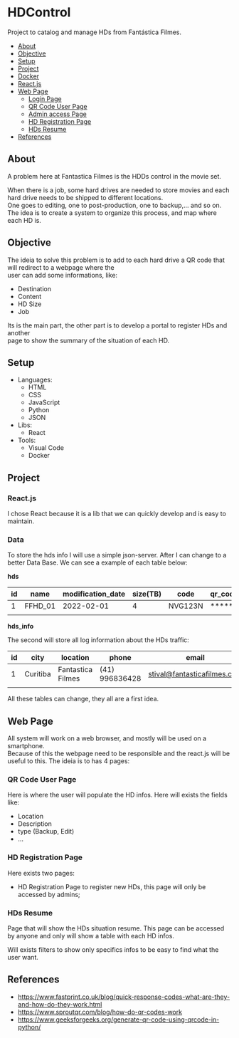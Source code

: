 # HDControl
Project to catalog and manage HDs from Fantástica Filmes.

- [About](#about)
- [Objective](#objective)
- [Setup](#setup)
- [Project](#project)
- [Docker](#docker)
- [React.js](#reactjs)
- [Web Page](#web-page)
    - [Login Page](#login-page)
    - [QR Code User Page](#qr-code-user-page)
    - [Admin access Page](#admin-access-page)
    - [HD Registration Page](#hd-registration-page)
    - [HDs Resume](#hds-resume)
- [References](#references)

## About
A problem here at Fantastica Filmes is the HDDs control in the movie set. 

When there is a job, some hard drives are needed to store movies and each hard drive needs to be shipped to different locations.<br />
One goes to editing, one to post-production, one to backup,... and so on.
The idea is to create a system to organize this process, and map where each HD is.

## Objective
The ideia to solve this problem is to add to each hard drive a QR code that will redirect to a webpage where the <br />
user can add some informations, like:

- Destination
- Content
- HD Size
- Job

Its is the main part, the other part is to develop a portal to register HDs and another <br />
page to show the summary of the situation of each HD.

## Setup
- Languages:
    - HTML
    - CSS
    - JavaScript
    - Python
    - JSON
- Libs:
    - React
- Tools:
    - Visual Code
    - Docker

## Project

### React.js
I chose React because it is a lib that we can quickly develop and is easy to maintain.

### Data
To store the hds info I will use a simple json-server. After I can change to a better Data Base.
We can see a example of each table below:

**hds**

| id | name | modification_date | size(TB) | code | qr_code | url_image |
| --- | --- | --- | --- | --- | --- | --- |
| 1 | FFHD_01 | 2022-02-01 | 4 | NVG123N | ***** | https://fantasticafilmes.com/img.png |
|  |  |  |  |  |  |  |

**hds_info**

The second will store all log information about the HDs traffic:

| id | city | location  | phone | email | date | description | type | created_by |
| --- | --- | --- | --- | --- | --- | --- | --- | --- |
| 1 | Curitiba | Fantastica Filmes | (41) 996836428 | stival@fantasticafilmes.com | 2022-01-10 | 2022_02_FRIMESA | Post | stival@fantasticafilmes.com |
|  |  |  |  |  |  |  |  |  |

All these tables can change, they all are a first idea.

## Web Page
All system will work on a web browser, and mostly will be used on a smartphone. <br />
Because of this the webpage need to be responsible and the react.js will be useful to this.
The ideia is to has 4 pages:

### QR Code User Page<br />
Here is where the user will populate the HD infos. Here will exists the fields like:
- Location
- Description
- type (Backup, Edit)
- …

### HD Registration Page<br />
Here exists two pages:

- HD Registration
Page to register new HDs, this page will only be accessed by admins;
    
### HDs Resume<br />
Page that will show the HDs situation resume. 
This page can be accessed by anyone and only will show a table with each HD infos.

Will exists filters to show only specifics infos to be easy to find what the user want.

## References
- https://www.fastprint.co.uk/blog/quick-response-codes-what-are-they-and-how-do-they-work.html
- https://www.sproutqr.com/blog/how-do-qr-codes-work
- https://www.geeksforgeeks.org/generate-qr-code-using-qrcode-in-python/
